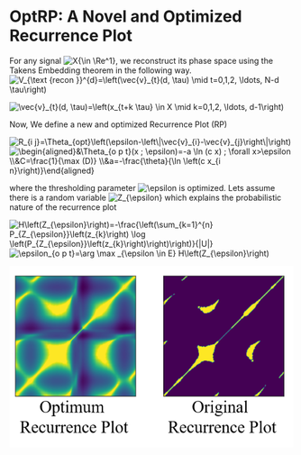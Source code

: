 # OptRP: A Novel and Optimized Recurrence Plot
For any signal <img src="https://latex.codecogs.com/svg.image?X{\in&space;\Re^1}" title="X{\in \Re^1}" />, we reconstruct its phase space using the Takens Embedding theorem in the following way.
<img src="https://latex.codecogs.com/svg.image?V_{\text&space;{recon&space;}}^{d}=\left(\vec{v}_{t}(d,&space;\tau)&space;\mid&space;t=0,1,2,&space;\ldots,&space;N-d&space;\tau\right)" title="V_{\text {recon }}^{d}=\left(\vec{v}_{t}(d, \tau) \mid t=0,1,2, \ldots, N-d \tau\right)" /> 

<img src="https://latex.codecogs.com/svg.image?\vec{v}_{t}(d,&space;\tau)=\left(x_{t&plus;k&space;\tau}&space;\in&space;X&space;\mid&space;k=0,1,2,&space;\ldots,&space;d-1\right)" title="\vec{v}_{t}(d, \tau)=\left(x_{t+k \tau} \in X \mid k=0,1,2, \ldots, d-1\right)" />

Now, We define a new and optimized Recurrence Plot (RP)

<img src="https://latex.codecogs.com/svg.image?R_{i&space;j}=\Theta_{opt}\left(\epsilon-\left\|\vec{v}_{i}-\vec{v}_{j}\right\|\right)" title="R_{i j}=\Theta_{opt}\left(\epsilon-\left\|\vec{v}_{i}-\vec{v}_{j}\right\|\right)" />

<img src="https://latex.codecogs.com/svg.image?\begin{aligned}&\Theta_{o&space;p&space;t}(x&space;;&space;\epsilon)=-a&space;\ln&space;(c&space;x)&space;;&space;\forall&space;x>\epsilon&space;\\&C=\frac{1}{\max&space;(D)}&space;\\&a=-\frac{\theta}{\ln&space;\left(c&space;x_{i&space;n}\right)}\end{aligned}" title="\begin{aligned}&\Theta_{o p t}(x ; \epsilon)=-a \ln (c x) ; \forall x>\epsilon \\&C=\frac{1}{\max (D)} \\&a=-\frac{\theta}{\ln \left(c x_{i n}\right)}\end{aligned}" />

where the thresholding parameter <img src="https://latex.codecogs.com/svg.image?\epsilon" title="\epsilon" /> is optimized. Lets assume there is a random variable <img src="https://latex.codecogs.com/svg.image?Z_{\epsilon}" title="Z_{\epsilon}" /> which explains the probabilistic nature of the recurrence plot 

<img src="https://latex.codecogs.com/svg.image?H\left(Z_{\epsilon}\right)=-\frac{\left(\sum_{k=1}^{n}&space;P_{Z_{\epsilon}}\left(z_{k}\right)&space;\log&space;\left(P_{Z_{\epsilon}}\left(z_{k}\right)\right)\right)}{|U|}" title="H\left(Z_{\epsilon}\right)=-\frac{\left(\sum_{k=1}^{n} P_{Z_{\epsilon}}\left(z_{k}\right) \log \left(P_{Z_{\epsilon}}\left(z_{k}\right)\right)\right)}{|U|}" />

<img src="https://latex.codecogs.com/svg.image?\epsilon_{o&space;p&space;t}=\arg&space;\max&space;_{\epsilon&space;\in&space;E}&space;H\left(Z_{\epsilon}\right)" title="\epsilon_{o p t}=\arg \max _{\epsilon \in E} H\left(Z_{\epsilon}\right)" />

![image info](RP.png)

